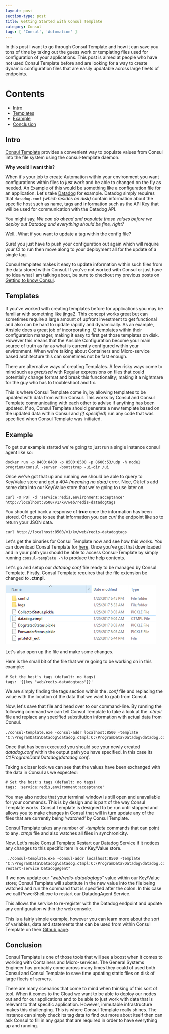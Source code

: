 ```yaml
---
layout: post
section-type: post
title: Getting Started with Consul Template
category: Consul
tags: [ 'Consul', 'Automation' ]
---
```


In this post I want to go through Consul Template and how it can save you tons of time by taking out the guess work or templating files used for configuration of your applications. This post is aimed at people who have not used Consul Template before and are looking for a way to create dynamic configuration files that are easily updatable across large fleets of endpoints.

Contents
=================

* [Intro](#intro)
* [Templates](#templates)
* [Example](#joining-the-cluster)
* [Conclusion](#conclusion)


## Intro

[Consul Template](https://github.com/hashicorp/consul-template) provides a convenient way to populate values from Consul into the file system using the consul-template daemon.

**Why would I want this?**

When it's your job to create Automation within your environment you want configurations within files to *just work* and be able to changed on the fly as needed. An Example of this would be something like a configuration file for an application. Let's take [Datadog](https://app.datadoghq.com) for example. Datadog simply requires that `datadog.conf` *(which resides on disk)* contain information about the specific host such as name, tags and information such as the API Key that will be used for communication with the Datadog API.

You might say, *We can do ahead and populate those values before we deploy out Datadog and everything should be fine, right?*

Well.. What if you want to update a tag within the config file?

Sure! you just have to push your configuration out again which will require your CI to run then move along to your deployment all for the update of a single tag.

Consul templates makes it easy to update information within such files from the data stored within Consul. If you've not worked with Consul or just have no idea what I am talking about, be sure to checkout my previous posts on [Getting to know Consul](https://flynnbundy.com/service-discovery/2016/11/26/getting-to-know-consul.html).

## Templates

If you've worked with creating templates before for applications you may be familiar with something like [jinga2](http://jinja.pocoo.org/docs/2.9/). This concept works great but can sometimes require a large amount of upfront investment to get functional and also can be hard to update rapidly and dynamically. As an example, Ansible does a great job of incorporating *.j2* templates within their configuration manager, making it easy to first get those templates on disk. However this means that the Ansible Configuration become your main source of truth as far as what is currently configured within your environment. When we're talking about Containers and Micro-service based architecture this can sometimes not be fast enough.

There are alternative ways of creating Templates. A few risky ways come to mind such as *grep/sed* with Regular expressions on files that could potentially change format and break this functionality; making it a nightmare for the guy who has to troubleshoot and fix.

This is where Consul Template come in, by allowing templates to be updated with data from within Consul. This works by Consul and Consul Template communicating with each other to advise if anything has been updated. If so, Consul Template should generate a new template based on the updated data within Consul and *(if specified)* run any code that was specified when Consul Template was initiated.

## Example

To get our example started we're going to just run a single instance consul agent like so:

```
docker run -p 8400:8400 -p 8500:8500 -p 8600:53/udp -h node1 progrium/consul -server -bootstrap -ui-dir /ui
```

Once we've got that up and running we should be able to query to Key/Value store and get a 404 *(meaning no data)* error. Nice, Ok let's add some data into our Key/Value store that we're going to use later on.

```
curl -X PUT -d 'service:redis,environment:acceptance' http://localhost:8500/v1/kv/web/redis-datadogtags
```

You should get back a response of **true** once the information has been stored.
Of course to see that information you can *curl* the endpoint like so to return your JSON data.

```
curl http://localhost:8500/v1/kv/web/redis-datadogtags
```

Let's get the binaries for Consul Template now and see how this works. You can download Consul Template for [here](https://releases.hashicorp.com/consul-template/). Once you've got that downloaded and in your path you should be able to access Consul-Template by simply running `consul-template -h` to produce the help contents.

Let's go and setup our *datadog.conf* file ready to be managed by Consul Template. Firstly, Consul Template requires that the file extension be changed to **.ctmpl**.

![ctmpl](/img/posts/2017-01-25-getting-started-with-consul-templates/1.PNG)

Let's also open up the file and make some changes.

Here is the small bit of the file that we're going to be working on in this example:

```
# Set the host's tags (default: no tags)
tags: '{{key "web/redis-datadogtags"}}'
```

We are simply finding the tags section within the *.conf* file and replacing the value with the location of the data that we want to grab from Consul.

Now, let's save that file and head over to our command-line. By running the following command we can tell Consul Template to take a look at the *.ctmpl* file and replace any specified substitution information with actual data from Consul.

```
./consul-template.exe -consul-addr localhost:8500 -template "C:\ProgramData\Datadog\datadog.ctmpl:C:\ProgramData\Datadog\datadog.conf"
 ```

Once that has been executed you should see your newly created *datadog.conf* within the output path you have specified. In this case its *C:\ProgramData\Datadog\datadog.conf*.

Taking a closer look we can see that the values have been exchanged with the data in Consul as we expected:

```
# Set the host's tags (default: no tags)
tags: 'service:redis,environment:acceptance'
```

You may also notice that your terminal window is still open and unavailable for your commands. This is by design and is part of the way Consul Template works. Consul Template is designed to be run until stopped and allows you to make changes in Consul that will in turn update any of the files that are currently being *'watched'* by Consul Template.

Consul Template takes any number of *-template* commands that can point to any *.ctmpl* file and also watches all files in synchronicity.

Now, Let's make Consul Template Restart our Datadog Service if it notices any changes to this specific item in our Key/Value store.

```
 ./consul-template.exe -consul-addr localhost:8500 -template "C:\ProgramData\Datadog\datadog.ctmpl:C:\ProgramData\Datadog\datadog.conf:powershell.exe restart-service DatadogAgent"
 ```

 If we now update our *"web/redis-datadogtags"* value within our Key/Value store; Consul Template will substitute in the new value into the file being watched and run the command that is specified after the colon. In this case we call PowerShell.exe to restart our DatadogAgent Service.

 This allows the service to re-register with the Datadog endpoint and update any configuration within the web console.

 This is a fairly simple example, however you can learn more about the sort of variables, data and statements that can be used from within Consul Template on their [Github page](https://github.com/hashicorp/consul-template).

## Conclusion

Consul Template is one of those tools that will see a boost when it comes to working with Containers and Micro-services. The General Systems Engineer has probably come across many times they could of used both Consul and Consul Template to save time updating static files on disk of large fleets of servers.

There are many scenarios that come to mind when thinking of this sort of tool. When it comes to the Cloud we want to be able to deploy our nodes out and for our applications and to be able to just work with data that is relevant to that specific application. However, immutable infrastructure makes this challenging. This is where Consul Template really shines. The instance can simply check its tag data to find out more about itself then can ask Consul to fill in any gaps that are required in order to have everything up and running.
